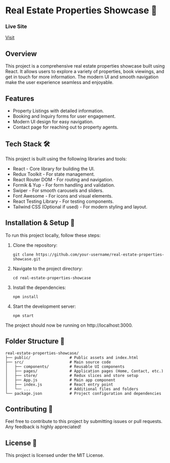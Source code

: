 # Real Estate Properties Showcase 🏡

### Live Site
<a href="https://mustafa-sayed-m.github.io/EstateIn/">Visit</a>

## Overview

This project is a comprehensive real estate properties showcase built using React. It allows users to explore a variety of properties, book viewings, and get in touch for more information. The modern UI and smooth navigation make the user experience seamless and enjoyable.

## Features

- Property Listings with detailed information.
- Booking and Inquiry forms for user engagement.
- Modern UI design for easy navigation.
- Contact page for reaching out to property agents.

## Tech Stack 🛠️

This project is built using the following libraries and tools:

- React - Core library for building the UI.
- Redux Toolkit - For state management.
- React Router DOM - For routing and navigation.
- Formik & Yup - For form handling and validation.
- Swiper - For smooth carousels and sliders.
- Font Awesome - For icons and visual elements.
- React Testing Library - For testing components.
- Tailwind CSS (Optional if used) - For modern styling and layout.

## Installation & Setup 🔧

To run this project locally, follow these steps:

1. Clone the repository:

   ```
   git clone https://github.com/your-username/real-estate-properties-showcase.git
   ```

2. Navigate to the project directory:

   ```
   cd real-estate-properties-showcase
   ```

3. Install the dependencies:

   ```
   npm install
   ```

4. Start the development server:

   ```
   npm start
   ```

The project should now be running on http://localhost:3000.

## Folder Structure 📂

    real-estate-properties-showcase/
    ├── public/                 # Public assets and index.html
    ├── src/                    # Main source code
    │   ├── components/         # Reusable UI components
    │   ├── pages/              # Application pages (Home, Contact, etc.)
    │   ├── store/              # Redux slices and store setup
    │   ├── App.js              # Main app component
    │   ├── index.js            # React entry point
    │   └── ...                 # Additional files and folders
    └── package.json            # Project configuration and dependencies

## Contributing 🤝

Feel free to contribute to this project by submitting issues or pull requests. Any feedback is highly appreciated!

## License 📄

This project is licensed under the MIT License.
